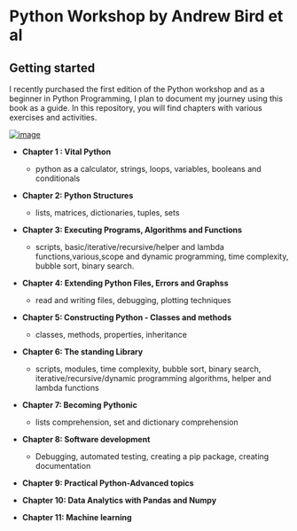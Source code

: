 # Python Workshop by Andrew Bird et al

## Getting started

I recently purchased the first edition of the Python workshop and as a beginner in Python Programming, I plan to document my journey using this book as a guide. In this repository, you will find chapters with various exercises and activities.


[![image](https://www.linkpicture.com/q/andrew-bird.jpeg)](https://www.linkpicture.com/view.php?img=LPic62a10cad97e1b1402551909)

 
 - **Chapter 1 : Vital Python**
    - python as a calculator, strings, loops, variables, booleans and conditionals
- **Chapter 2: Python Structures**
    - lists, matrices, dictionaries, tuples, sets
- **Chapter 3: Executing Programs, Algorithms and Functions**
    - scripts, basic/iterative/recursive/helper and lambda functions,various,scope and dynamic programming, time complexity, bubble sort, binary search.
- **Chapter 4: Extending Python Files, Errors and Graphss**
    - read and writing files, debugging, plotting techniques 
- **Chapter 5: Constructing Python - Classes and methods**
    - classes, methods, properties, inheritance 
- **Chapter 6: The standing Library**
    - scripts, modules, time complexity, bubble sort, binary search, iterative/recursive/dynamic programming algorithms, helper and lambda functions 
- **Chapter 7: Becoming Pythonic**
    - lists comprehension, set and dictionary comprehension 
- **Chapter 8: Software development**
    - Debugging, automated testing, creating a pip package, creating documentation 
- **Chapter 9: Practical Python-Advanced topics**
   
- **Chapter 10: Data Analytics with Pandas and Numpy**
    
- **Chapter 11: Machine learning**
    
